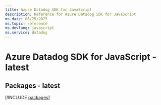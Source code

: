 ```yaml
---
title: Azure Datadog SDK for JavaScript
description: Reference for Azure Datadog SDK for JavaScript
ms.date: 06/25/2025
ms.topic: reference
ms.devlang: javascript
ms.service: datadog
---
```

# Azure Datadog SDK for JavaScript - latest
## Packages - latest
[!INCLUDE [packages](datadog-index.md)]